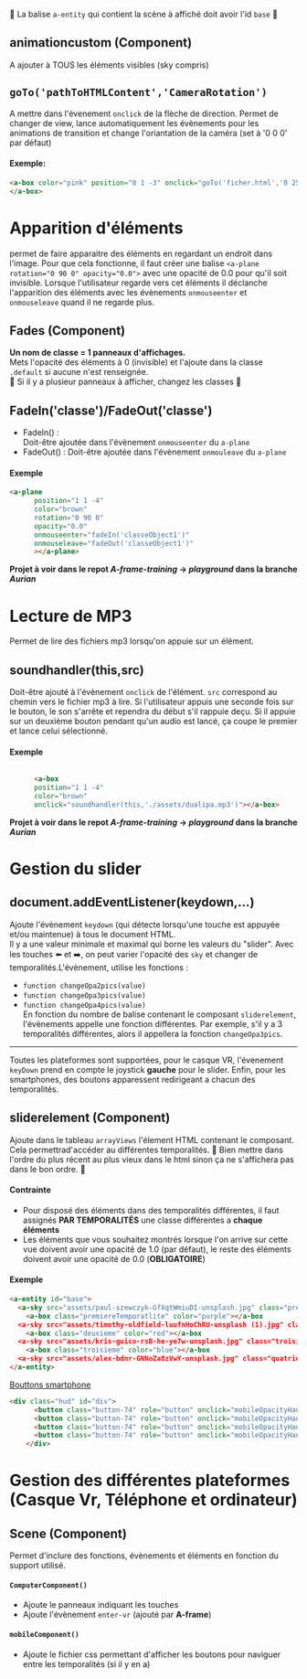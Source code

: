 🚧 La balise `a-entity` qui contient la scène à affiché doit avoir l'id `base` 🚧 

## animationcustom (Component)
A ajouter à TOUS les éléments visibles (sky compris)

## `goTo('pathToHTMLContent','CameraRotation')` 
A mettre dans l'èvenement `onclick` de la flèche de direction.
Permet de changer de view, lance automatiquement les évènements pour les animations de transition et change l'oriantation de la caméra (set à '0 0 0' par défaut)

#### Exemple: 
```html 
<a-box color="pink" position="0 1 -3" onclick="goTo('ficher.html','8 25 0')"  animationcustom>
</a-box>
```

# Apparition d'éléments
permet de faire apparaitre des éléments en regardant un endroit dans l'image. Pour que cela fonctionne, il faut créer une balise `<a-plane rotation="0 90 0" opacity="0.0">` avec une opacité de 0.0 pour qu'il soit invisible. Lorsque l'utilisateur regarde vers cet éléments il déclanche l'apparition des éléments avec les évènements `onmouseenter` et `onmouseleave` quand il ne regarde plus.

## Fades (Component)
__Un nom de classe = 1 panneaux d'affichages.__   
Mets l'opacité des éléments à 0 (invisible) et l'ajoute dans la classe `.default` si aucune n'est renseignée.  
🛑 Si il y a plusieur panneaux à afficher, changez les classes 🛑 

## FadeIn('classe')/FadeOut('classe')
- FadeIn() :  
Doit-être ajoutée dans l'évènement `onmouseenter` du `a-plane`
- FadeOut() :
Doit-être ajoutée dans l'évènement `onmouleave` du `a-plane`

#### Exemple

```html 
<a-plane 
      position="1 1 -4"
      color="brown"
      rotation="0 90 0"
      opacity="0.0"
      onmouseenter="fadeIn('classeObject1')"
      onmouseleave="fadeOut('classeObject1')"
      ></a-plane>
```

__Projet à voir dans le repot *A-frame-training* -> *playground* dans la branche *Aurian*__

# Lecture de MP3
Permet de lire des fichiers mp3 lorsqu'on appuie sur un élément.


## soundhandler(this,src)
Doit-être ajouté à l'évènement `onclick` de l'élément. `src` correspond au chemin vers le fichier mp3 à lire. Si l'utilisateur appuis une seconde fois sur le bouton, le son s'arrête et rependra du début s'il rappuie deçu. Si il appuie sur un deuxième bouton pendant qu'un audio est lancé, ça coupe le premier et lance celui sélectionné.

#### Exemple
```html

      <a-box 
      position="1 1 -4"
      color="brown"
      onclick="soundhandler(this,'./assets/dualipa.mp3')"></a-box>
```


__Projet à voir dans le repot *A-frame-training* -> *playground* dans la branche *Aurian*__

# Gestion du slider

## document.addEventListener(keydown,...)

Ajoute l'évènement `keydown` (qui détecte lorsqu'une touche est appuyée et/ou maintenue) à tous le document HTML.  
Il y a une valeur minimale et maximal qui borne les valeurs du "slider". Avec les touches ⬅️ et ➡️, on peut varier l'opacité des `sky` et changer de temporalités.L'évènement, utilise les fonctions :  
- `function changeOpa2pics(value)`
- `function changeOpa3pics(value)`
- `function changeOpa4pics(value)`  
En fonction du nombre de balise contenant le composant `sliderelement`, l'évènements appelle une fonction différentes. Par exemple, s'il y a 3 temporalités différentes, alors il appellera la fonction `changeOpa3pics`.  

---

Toutes les plateformes sont supportées, pour le casque VR, l'évenement `keyDown` prend en compte le joystick __gauche__ pour le slider. Enfin, pour les smartphones, des boutons apparessent redirigeant a chacun des temporalités.

## sliderelement (Component)
Ajoute dans le tableau `arrayViews` l'élement HTML contenant le composant. Cela permettrad'accéder au différentes temporalités.
🛑 Bien mettre dans l'ordre du plus récent au plus vieux dans le html sinon ça ne s'affichera pas dans le bon ordre. 🛑  

#### Contrainte
* Pour disposé des éléments dans des temporalités différentes, il faut assignés __PAR TEMPORALITÉS__ une classe différentes a __chaque éléments__
* Les éléments que vous souhaitez montrés lorsque l'on arrive sur cette vue doivent avoir une opacité de 1.0 (par défaut), le reste des éléments doivent avoir une opacité de 0.0 (__OBLIGATOIRE__)

#### Exemple
```html 
<a-entity id="base">
  <a-sky src="assets/paul-szewczyk-GfXqtWmiuDI-unsplash.jpg" class="premiereTemporatlite" ></a-sky>
    <a-box class="premiereTemporatlite" color="purple"></a-box
  <a-sky src="assets/timothy-oldfield-luufnHoChRU-unsplash (1).jpg" classe="deuxieme" opacity="0.0"></a-sky>
    <a-box class="deuxieme" color="red"></a-box
  <a-sky src="assets/kris-guico-rsB-he-ye7w-unsplash.jpg" class="troisieme" opacity="0.0"></a-sky>
    <a-box class="troisieme" color="blue"></a-box
  <a-sky src="assets/alex-bdnr-GNNoZa8zVwY-unsplash.jpg" class="quatrieme" opacity="0.0"></a-sky>
</a-entity>
```
<u>Bouttons smartphone</u>

```html
<div class="hud" id="div">
      <button class="button-74" role="button" onclick="mobileOpacityHandler('premiereTemporatlite')"></button>
      <button class="button-74" role="button" onclick="mobileOpacityHandler('deuxieme')"></button>
      <button class="button-74" role="button" onclick="mobileOpacityHandler('troisieme')"></button>
      <button class="button-74" role="button" onclick="mobileOpacityHandler('quatrieme')"></button>
    </div>
```

# Gestion des différentes plateformes (Casque Vr, Téléphone et ordinateur)

## Scene (Component)

Permet d'inclure des fonctions, évènements et éléments en fonction du support utilisé.

#### `ComputerComponent()`
- Ajoute le panneaux indiquant les touches
- Ajoute l'évènement `enter-vr` (ajouté par __A-frame__)

#### `mobileComponent()`
- Ajoute le fichier css permettant d'afficher les boutons pour naviguer entre les temporalités (si il y en a)
